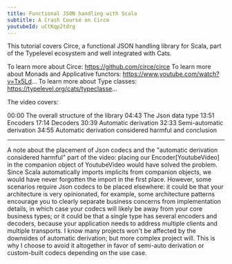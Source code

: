 ```yaml
---
title: Functional JSON handling with Scala
subtitle: A Crash Course on Circe
youtubeId: uCtKqp2tdrg
---
```

This tutorial covers Circe, a functional JSON handling library for Scala, part of the Typelevel ecosystem and well integrated with Cats. 

To learn more about Circe: https://github.com/circe/circe
To learn more about Monads and Applicative functors: https://www.youtube.com/watch?v=Tx5Ld...
To learn more about Type classes: https://typelevel.org/cats/typeclasse...

The video covers:

00:00 The overall structure of the library
04:43 The Json data type
13:51 Encoders
17:14 Decoders
30:39 Automatic derivation
32:33 Semi-automatic derivation
34:55 Automatic derivation considered harmful and conclusion

----

A note about the placement of Json codecs and the "automatic derivation considered harmful" part of the video: placing our Encoder[YoutubeVideo] in the companion object of YoutubeVideo would have solved the problem. Since Scala automatically imports implicits from companion objects, we would have never forgotten the import in the first place. However, some scenarios require Json codecs to be placed elsewhere: it could be that your architecture is very opinionated, for example, some architecture patterns encourage you to clearly separate business concerns from implementation details, in which case your codecs will likely be away from your core business types; or it could be that a single type has several encoders and decoders, because your application needs to address multiple clients and multiple transports. I know many projects won't be affected by the downsides of automatic derivation; but more complex project will. This is why I choose to avoid it altogether in favor of semi-auto derivation or custom-built codecs depending on the use case.